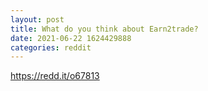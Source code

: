 ```yaml
--- 
layout: post 
title: What do you think about Earn2trade? 
date: 2021-06-22 1624429888 
categories: reddit 
--- 
```

https://redd.it/o67813